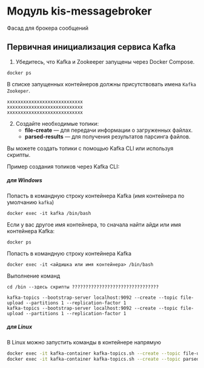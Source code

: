 # Модуль kis-messagebroker

Фасад для брокера сообщений

## Первичная инициализация сервиса Kafka

1. Убедитесь, что Kafka и Zookeeper запущены через Docker Compose.

```shell
docker ps
```

В списке запущенных контейнеров должны присутствовать имена `Kafka` `Zookeper`.

```
xxxxxxxxxxxxxxxxxxxxxxxxxxxx
xxxxxxxxxxxxxxxxxxxxxxxxxxxx
xxxxxxxxxxxxxxxxxxxxxxxxxxxx
```

2. Создайте необходимые топики:
    - **file-create** — для передачи информации о загруженных файлах.
    - **parsed-results** — для получения результатов парсинга файлов.

Вы можете создать топики с помощью Kafka CLI или используя скрипты.

Пример создания топиков через Kafka CLI:

##### для Windows

Попасть в командную строку контейнера Kafka (имя контейнера по умолчанию `kafka`)

```
docker exec -it kafka /bin/bash
```

Если у вас другое имя контейнера, то сначала найти айди или имя контейнера Kafka:

```
docker ps 
```

Попасть в командную строку контейнера Kafka

```
docker exec -it <айдишка или имя контейнера> /bin/bash
```

Выполнение команд

```
cd /bin --здесь скрипты ????????????????????????????????
```

```
kafka-topics --bootstrap-server localhost:9092 --create --topic file-upload --partitions 1 --replication-factor 1
kafka-topics --bootstrap-server localhost:9092 --create --topic file-upload --partitions 1 --replication-factor 1
```

##### для Linux

В Linux можно запустить команды в контейнере напрямую

```bash
docker exec -it kafka-container kafka-topics.sh --create --topic file-upload --bootstrap-server localhost:9092
docker exec -it kafka-container kafka-topics.sh --create --topic parsed-results --bootstrap-server localhost:9092
```

